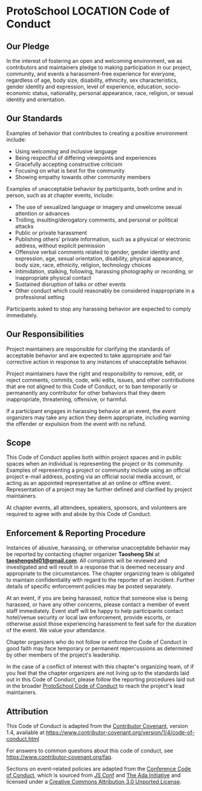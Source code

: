 # ProtoSchool LOCATION Code of Conduct

## Our Pledge

In the interest of fostering an open and welcoming environment, we as
contributors and maintainers pledge to making participation in our project, community,
and events a harassment-free experience for everyone, regardless of age, body
size, disability, ethnicity, sex characteristics, gender identity and expression,
level of experience, education, socio-economic status, nationality, personal
appearance, race, religion, or sexual identity and orientation.

## Our Standards

Examples of behavior that contributes to creating a positive environment
include:

* Using welcoming and inclusive language
* Being respectful of differing viewpoints and experiences
* Gracefully accepting constructive criticism
* Focusing on what is best for the community
* Showing empathy towards other community members

Examples of unacceptable behavior by participants, both online and in person, such as at chapter events, include:

* The use of sexualized language or imagery and unwelcome sexual attention or
  advances
* Trolling, insulting/derogatory comments, and personal or political attacks
* Public or private harassment
* Publishing others' private information, such as a physical or electronic
  address, without explicit permission
* Offensive verbal comments related to gender, gender identity and expression, age, sexual orientation, disability, physical appearance, body size, race, ethnicity, religion, technology choices
* Intimidation, stalking, following, harassing photography or recording, or inappropriate physical contact
* Sustained disruption of talks or other events
* Other conduct which could reasonably be considered inappropriate in a
  professional setting

Participants asked to stop any harassing behavior are expected to comply immediately.

## Our Responsibilities

Project maintainers are responsible for clarifying the standards of acceptable
behavior and are expected to take appropriate and fair corrective action in
response to any instances of unacceptable behavior.

Project maintainers have the right and responsibility to remove, edit, or
reject comments, commits, code, wiki edits, issues, and other contributions
that are not aligned to this Code of Conduct, or to ban temporarily or
permanently any contributor for other behaviors that they deem inappropriate,
threatening, offensive, or harmful.

If a participant engages in harassing behavior at an event, the event organizers may
take any action they deem appropriate, including warning the offender or expulsion
from the event with no refund.

## Scope

This Code of Conduct applies both within project spaces and in public spaces
when an individual is representing the project or its community. Examples of
representing a project or community include using an official project e-mail
address, posting via an official social media account, or acting as an appointed
representative at an online or offline event. Representation of a project may be
further defined and clarified by project maintainers.

At chapter events, all attendees, speakers, sponsors, and volunteers are required
to agree with and abide by this Code of Conduct.

## Enforcement & Reporting Procedure

Instances of abusive, harassing, or otherwise unacceptable behavior may be
reported by contacting chapter organizer **Taosheng Shi** at 
**[taoshengshi01@gmail.com](mailto:taoshengshi01@gmail.com)**. All complaints
will be reviewed and investigated and will result in a response that is deemed
necessary and appropriate to the circumstances. The chapter organizing team is
obligated to maintain confidentiality with regard to the reporter of an incident.
Further details of specific enforcement policies may be posted separately.

At an event, if you are being harassed, notice that someone else is being harassed,
or have any other concerns, please contact a member of event staff immediately. Event
staff will be happy to help participants contact hotel/venue security or local
law enforcement, provide escorts, or otherwise assist those experiencing harassment
to feel safe for the duration of the event. We value your attendance.

Chapter organizers who do not follow or enforce the Code of Conduct in good
faith may face temporary or permanent repercussions as determined by other
members of the project's leadership.

In the case of a conflict of interest with this chapter's organizing team, of if you feel that
the chapter organizers are not living up to the standards laid out in this Code of Conduct, please
follow the reporting procedures laid out in the broader [ProtoSchool Code of Conduct](https://github.com/ProtoSchool/organizing/blob/master/CODE_OF_CONDUCT.md) to reach the
project's lead maintainers.

## Attribution

This Code of Conduct is adapted from the [Contributor Covenant][homepage], version 1.4,
available at https://www.contributor-covenant.org/version/1/4/code-of-conduct.html

[homepage]: https://www.contributor-covenant.org

For answers to common questions about this code of conduct, see
https://www.contributor-covenant.org/faq.

Sections on event-related policies are adapted from the
[Conference Code of Conduct](http://confcodeofconduct.com/), which is sourced from [JS Conf](http://2012.jsconf.us/#/about) and [The Ada Initiative](http://geekfeminism.wikia.com/wiki/Conference_anti-harassment/Policy) and
licensed under a [Creative Commons Attribution 3.0 Unported License](https://creativecommons.org/licenses/by/3.0/deed.en_US).
